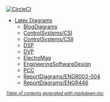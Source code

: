 [![CircleCI](https://circleci.com/gh/FriendlyUser/LatexDiagrams/tree/master.svg?style=svg)](https://circleci.com/gh/FriendlyUser/LatexDiagrams/tree/master)

- [Latex Diagrams](#latex-diagrams)
  * [BlogDiagrams](#blogdiagrams)
  * [ControlSystems/CSI](#controlsystems-csi)
  * [ControlSystems/CSII](#controlsystems-csii)
  * [DSP](#dsp)
  * [DVP](#dvp)
  * [ElectroMag](#electromag)
  * [EngineeringSoftwareDesign](#engineeringsoftwaredesign)
  * [PCC](#pcc)
  * [ReportDiagrams/ENGR003-004](#reportdiagrams-engr003-004)
  * [ReportDiagrams/ENGR446](#reportdiagrams-engr446)

<small><i><a href='http://ecotrust-canada.github.io/markdown-toc/'>Table of contents generated with markdown-toc</a></i></small>
